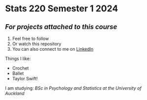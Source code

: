 # **Stats 220 Semester 1 2024**
## *For projects attached to this course*

1. Feel free to follow
2. Or watch this repository
3. You can also connect to me on [LinkedIn](https://www.linkedin.com/in/maryann-x-b2907a293/)

Things I like:
* Crochet
* Ballet
* Taylor Swift!

I am studying:
*BSc in Psychology and Statistics at the University of Auckland*

